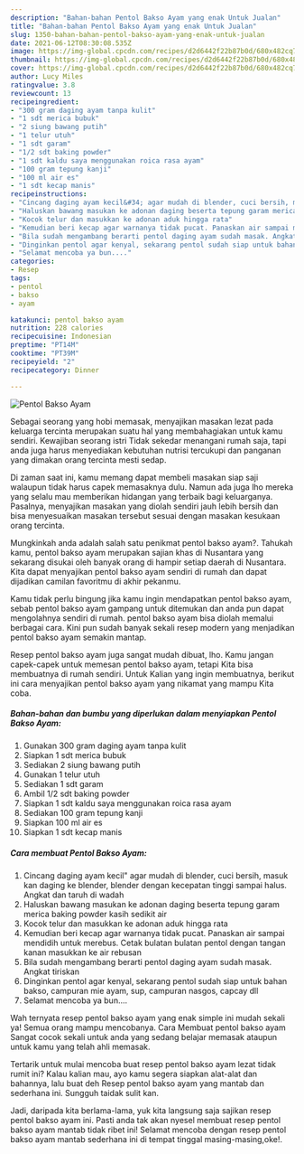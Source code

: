 ```yaml
---
description: "Bahan-bahan Pentol Bakso Ayam yang enak Untuk Jualan"
title: "Bahan-bahan Pentol Bakso Ayam yang enak Untuk Jualan"
slug: 1350-bahan-bahan-pentol-bakso-ayam-yang-enak-untuk-jualan
date: 2021-06-12T08:30:08.535Z
image: https://img-global.cpcdn.com/recipes/d2d6442f22b87b0d/680x482cq70/pentol-bakso-ayam-foto-resep-utama.jpg
thumbnail: https://img-global.cpcdn.com/recipes/d2d6442f22b87b0d/680x482cq70/pentol-bakso-ayam-foto-resep-utama.jpg
cover: https://img-global.cpcdn.com/recipes/d2d6442f22b87b0d/680x482cq70/pentol-bakso-ayam-foto-resep-utama.jpg
author: Lucy Miles
ratingvalue: 3.8
reviewcount: 13
recipeingredient:
- "300 gram daging ayam tanpa kulit"
- "1 sdt merica bubuk"
- "2 siung bawang putih"
- "1 telur utuh"
- "1 sdt garam"
- "1/2 sdt baking powder"
- "1 sdt kaldu saya menggunakan roica rasa ayam"
- "100 gram tepung kanji"
- "100 ml air es"
- "1 sdt kecap manis"
recipeinstructions:
- "Cincang daging ayam kecil&#34; agar mudah di blender, cuci bersih, masuk kan daging ke blender, blender dengan kecepatan tinggi sampai halus. Angkat dan taruh di wadah"
- "Haluskan bawang masukan ke adonan daging beserta tepung garam merica baking powder kasih sedikit air"
- "Kocok telur dan masukkan ke adonan aduk hingga rata"
- "Kemudian beri kecap agar warnanya tidak pucat. Panaskan air sampai mendidih untuk merebus. Cetak bulatan bulatan pentol dengan tangan kanan masukkan ke air rebusan"
- "Bila sudah mengambang berarti pentol daging ayam sudah masak. Angkat tiriskan"
- "Dinginkan pentol agar kenyal, sekarang pentol sudah siap untuk bahan bakso, campuran mie ayam, sup, campuran nasgos, capcay dll"
- "Selamat mencoba ya bun...."
categories:
- Resep
tags:
- pentol
- bakso
- ayam

katakunci: pentol bakso ayam 
nutrition: 228 calories
recipecuisine: Indonesian
preptime: "PT14M"
cooktime: "PT39M"
recipeyield: "2"
recipecategory: Dinner

---
```



![Pentol Bakso Ayam](https://img-global.cpcdn.com/recipes/d2d6442f22b87b0d/680x482cq70/pentol-bakso-ayam-foto-resep-utama.jpg)

Sebagai seorang yang hobi memasak, menyajikan masakan lezat pada keluarga tercinta merupakan suatu hal yang membahagiakan untuk kamu sendiri. Kewajiban seorang istri Tidak sekedar menangani rumah saja, tapi anda juga harus menyediakan kebutuhan nutrisi tercukupi dan panganan yang dimakan orang tercinta mesti sedap.

Di zaman  saat ini, kamu memang dapat membeli masakan siap saji walaupun tidak harus capek memasaknya dulu. Namun ada juga lho mereka yang selalu mau memberikan hidangan yang terbaik bagi keluarganya. Pasalnya, menyajikan masakan yang diolah sendiri jauh lebih bersih dan bisa menyesuaikan masakan tersebut sesuai dengan masakan kesukaan orang tercinta. 



Mungkinkah anda adalah salah satu penikmat pentol bakso ayam?. Tahukah kamu, pentol bakso ayam merupakan sajian khas di Nusantara yang sekarang disukai oleh banyak orang di hampir setiap daerah di Nusantara. Kita dapat menyajikan pentol bakso ayam sendiri di rumah dan dapat dijadikan camilan favoritmu di akhir pekanmu.

Kamu tidak perlu bingung jika kamu ingin mendapatkan pentol bakso ayam, sebab pentol bakso ayam gampang untuk ditemukan dan anda pun dapat mengolahnya sendiri di rumah. pentol bakso ayam bisa diolah memalui berbagai cara. Kini pun sudah banyak sekali resep modern yang menjadikan pentol bakso ayam semakin mantap.

Resep pentol bakso ayam juga sangat mudah dibuat, lho. Kamu jangan capek-capek untuk memesan pentol bakso ayam, tetapi Kita bisa membuatnya di rumah sendiri. Untuk Kalian yang ingin membuatnya, berikut ini cara menyajikan pentol bakso ayam yang nikamat yang mampu Kita coba.

<!--inarticleads1-->

##### Bahan-bahan dan bumbu yang diperlukan dalam menyiapkan Pentol Bakso Ayam:

1. Gunakan 300 gram daging ayam tanpa kulit
1. Siapkan 1 sdt merica bubuk
1. Sediakan 2 siung bawang putih
1. Gunakan 1 telur utuh
1. Sediakan 1 sdt garam
1. Ambil 1/2 sdt baking powder
1. Siapkan 1 sdt kaldu saya menggunakan roica rasa ayam
1. Sediakan 100 gram tepung kanji
1. Siapkan 100 ml air es
1. Siapkan 1 sdt kecap manis




<!--inarticleads2-->

##### Cara membuat Pentol Bakso Ayam:

1. Cincang daging ayam kecil&#34; agar mudah di blender, cuci bersih, masuk kan daging ke blender, blender dengan kecepatan tinggi sampai halus. Angkat dan taruh di wadah
1. Haluskan bawang masukan ke adonan daging beserta tepung garam merica baking powder kasih sedikit air
1. Kocok telur dan masukkan ke adonan aduk hingga rata
1. Kemudian beri kecap agar warnanya tidak pucat. Panaskan air sampai mendidih untuk merebus. Cetak bulatan bulatan pentol dengan tangan kanan masukkan ke air rebusan
1. Bila sudah mengambang berarti pentol daging ayam sudah masak. Angkat tiriskan
1. Dinginkan pentol agar kenyal, sekarang pentol sudah siap untuk bahan bakso, campuran mie ayam, sup, campuran nasgos, capcay dll
1. Selamat mencoba ya bun....




Wah ternyata resep pentol bakso ayam yang enak simple ini mudah sekali ya! Semua orang mampu mencobanya. Cara Membuat pentol bakso ayam Sangat cocok sekali untuk anda yang sedang belajar memasak ataupun untuk kamu yang telah ahli memasak.

Tertarik untuk mulai mencoba buat resep pentol bakso ayam lezat tidak rumit ini? Kalau kalian mau, ayo kamu segera siapkan alat-alat dan bahannya, lalu buat deh Resep pentol bakso ayam yang mantab dan sederhana ini. Sungguh taidak sulit kan. 

Jadi, daripada kita berlama-lama, yuk kita langsung saja sajikan resep pentol bakso ayam ini. Pasti anda tak akan nyesel membuat resep pentol bakso ayam mantab tidak ribet ini! Selamat mencoba dengan resep pentol bakso ayam mantab sederhana ini di tempat tinggal masing-masing,oke!.

